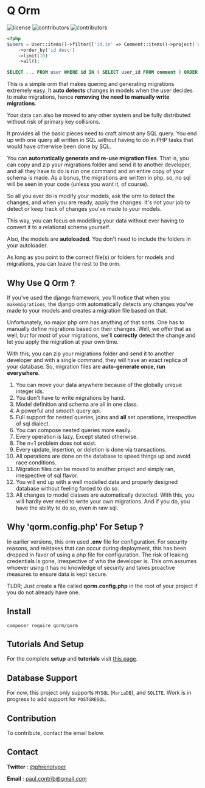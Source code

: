 # **Q Orm**

![license](https://img.shields.io/github/license/phrenotype/qorm)
![contributors](https://img.shields.io/github/contributors/phrenotype/qorm)
![contributors](https://img.shields.io/github/languages/code-size/phrenotype/qorm)

```php
<?php
$users = User::items()->filter(['id.in' => Comment::items()->project('user')])
    ->order_by('id desc')
    ->limit(10)
    ->all();
```


```sql
SELECT ... FROM user WHERE id IN ( SELECT user_id FROM comment ) ORDER BY id DESC LIMIT 10
```

This is a simple orm that makes quering and generating migrations extremely easy. It **auto detects** changes in models when the user decides to make migrations, hence **removing the need to manually write migrations**.

Your data can also be moved to any other system and be fully distributed without risk of primary key collisions.

It provides all the basic pieces need to craft almost any SQL query. You end up with one query all written in SQL without having to do in PHP tasks that would have otherwise been done by SQL.

You can **automatically generate and re-use migration files**. That is, you can copy and zip your migrations folder and send it to another developer, and all they have to do is run one command and an entire copy of your schema is made. As a bonus, the migrations are written in php, so, no sql will be seen in your code (unless you want it, of course).

So all you ever do is modify your models, ask the orm to detect the changes, and when you are ready, apply the changes. It's not your job to detect or keep track of changes you've made to your models.

This way, you can focus on modelling your data without ever having to convert it to a relational schema yourself.

Also, the models are **autoloaded**. You don't need to include the folders in your autoloader.

As long as you point to the correct file(s) or folders for models and migrations, you can leave the rest to the orm.

## Why Use Q Orm ?

If you've used the django framework, you'll notice that when you `makemigrations`, the django orm automatically detects any changes you've made to your models and creates a migration file based on that.

Unfortunately, no major php orm has anything of that sorts. One has to manually define migrations based on their changes. Well, we offer that as well, but for *most* of your migrations, we'll **correctly** detect the change and let you apply the migration at your own time.

With this, you can zip your migrations folder and send it to another developer and with a single command, they will have an exact replica of your database. So, migration files are **auto-generate once, run everywhere**.

1. You can move your data anywhere because of the globally unique integer ids.
1. You don't have to write migrations by hand.
1. Model definition and schema are all in one class.
1. A powerful and smooth query api.
1. Full support for nested queries, joins and **all** set operations, irrespective of sql dialect.
1. You can compose nested queries more easily.
1. Every operation is lazy. Except stated otherwise.
1. The n+1 problem does not exist.
1. Every update, insertion, or deletion is done via transactions.
1. All operations are done on the database to speed things up and avoid race conditions.
1. Migration files can be moved to another project and simply ran, irrespective of sql flavor.
1. You will end up with a well modelled data and properly designed database without feeling forced to do so.
1. All changes to model classes are automatically detected. With this, you will hardly ever need to write your own migrations. And if you do, you have the ability to do so, even in raw sql.

## Why 'qorm.config.php' For Setup ?
In earlier versions, this orm used **.env** file for configuration. For security reasons, and mistakes that can occur during deployment, this has been dropped in favor of using a php file for configuration. The risk of leaking credentials is gone, irrespective of who the developer is. This orm assumes whoever using it has no knowledge of security and takes proactive measures to ensure data is kept secure.

TLDR; Just create a file called **qorm.config.php** in the root of your project if you do not already have one.

## Install

`composer require qorm/qorm`

## Tutorials And Setup
For the complete **setup** and **tutorials** visit [this page](docs/setup.md).

## Database Support
For now, this project only supports `MYSQL` (`MariaDB`), and `SQLITE`. Work is in progress to add support for `POSTGRESQL`.

## Contribution
To contribute, contact the email below.

## Contact
**Twitter** : [@phrenotyper](https://twitter.com/phrenotyper)

**Email** : paul.contrib@gmail.com

